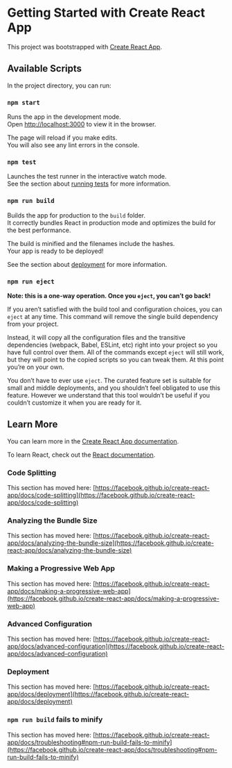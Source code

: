 # Getting Started with Create React App

This project was bootstrapped with [Create React App](https://github.com/facebook/create-react-app).

## Available Scripts

In the project directory, you can run:

### `npm start`

Runs the app in the development mode.\
Open [http://localhost:3000](http://localhost:3000) to view it in the browser.

The page will reload if you make edits.\
You will also see any lint errors in the console.

### `npm test`

Launches the test runner in the interactive watch mode.\
See the section about [running tests](https://facebook.github.io/create-react-app/docs/running-tests) for more information.

### `npm run build`

Builds the app for production to the `build` folder.\
It correctly bundles React in production mode and optimizes the build for the best performance.

The build is minified and the filenames include the hashes.\
Your app is ready to be deployed!

See the section about [deployment](https://facebook.github.io/create-react-app/docs/deployment) for more information.

### `npm run eject`

**Note: this is a one-way operation. Once you `eject`, you can’t go back!**

If you aren’t satisfied with the build tool and configuration choices, you can `eject` at any time. This command will remove the single build dependency from your project.

Instead, it will copy all the configuration files and the transitive dependencies (webpack, Babel, ESLint, etc) right into your project so you have full control over them. All of the commands except `eject` will still work, but they will point to the copied scripts so you can tweak them. At this point you’re on your own.

You don’t have to ever use `eject`. The curated feature set is suitable for small and middle deployments, and you shouldn’t feel obligated to use this feature. However we understand that this tool wouldn’t be useful if you couldn’t customize it when you are ready for it.

## Learn More

You can learn more in the [Create React App documentation](https://facebook.github.io/create-react-app/docs/getting-started).

To learn React, check out the [React documentation](https://reactjs.org/).

### Code Splitting

This section has moved here: [https://facebook.github.io/create-react-app/docs/code-splitting](https://facebook.github.io/create-react-app/docs/code-splitting)

### Analyzing the Bundle Size

This section has moved here: [https://facebook.github.io/create-react-app/docs/analyzing-the-bundle-size](https://facebook.github.io/create-react-app/docs/analyzing-the-bundle-size)

### Making a Progressive Web App

This section has moved here: [https://facebook.github.io/create-react-app/docs/making-a-progressive-web-app](https://facebook.github.io/create-react-app/docs/making-a-progressive-web-app)

### Advanced Configuration

This section has moved here: [https://facebook.github.io/create-react-app/docs/advanced-configuration](https://facebook.github.io/create-react-app/docs/advanced-configuration)

### Deployment

This section has moved here: [https://facebook.github.io/create-react-app/docs/deployment](https://facebook.github.io/create-react-app/docs/deployment)

### `npm run build` fails to minify

This section has moved here: [https://facebook.github.io/create-react-app/docs/troubleshooting#npm-run-build-fails-to-minify](https://facebook.github.io/create-react-app/docs/troubleshooting#npm-run-build-fails-to-minify)

<!-- 2024-11-20T23:44:20+05:30 -->
<!-- 2025-01-22T02:16:39+05:30 -->
<!-- 2025-02-01T04:54:39+05:30 -->
<!-- 2025-02-13T10:37:41+05:30 -->
<!-- 2025-03-10T10:49:44+05:30 -->
<!-- 2025-05-02T08:46:58+05:30 -->
<!-- 2025-06-05T10:03:08+05:30 -->
<!-- 2025-06-05T01:21:08+05:30 -->
<!-- 2025-06-15T02:53:08+05:30 -->
<!-- 2025-07-26T00:52:16+05:30 -->
<!-- Update 2024-12-28T08:06:24+05:30 -->
<!-- Update 2025-02-02T16:09:30+05:30 -->
<!-- Update 2025-04-22T14:30:49+05:30 -->
<!-- Update 2025-05-22T15:41:54+05:30 -->
<!-- Update 2025-08-12T15:00:10+05:30 -->
<!-- Update 2025-09-22T16:56:18+05:30 -->
<!-- Update 2025-10-04T15:57:24+05:30 -->
<!-- Update 2025-10-23T07:40:28+05:30 -->
<!-- Update 2024-11-03T14:54:47+05:30 -->
<!-- Update 2024-11-06T19:16:10+05:30 -->
<!-- Update 2024-11-20T16:56:16+05:30 -->
<!-- Update 2024-12-23T16:18:33+05:30 -->
<!-- Update 2025-01-06T18:32:41+05:30 -->
<!-- Update 2025-01-08T08:20:44+05:30 -->
<!-- Update 2025-01-08T14:50:44+05:30 -->
<!-- Update 2025-03-04T10:48:24+05:30 -->
<!-- Update 2025-03-10T07:07:26+05:30 -->
<!-- Update 2025-04-06T05:52:37+05:30 -->
<!-- Update 2025-05-16T09:24:52+05:30 -->
<!-- Update 2025-06-27T13:28:14+05:30 -->
<!-- Update 2025-06-28T14:32:15+05:30 -->
<!-- Update 2025-07-20T11:52:27+05:30 -->
<!-- Update 2025-07-21T14:09:28+05:30 -->
<!-- Update 2025-07-26T16:47:30+05:30 -->
<!-- Update 2025-07-31T17:07:34+05:30 -->
<!-- Update 2025-08-04T06:22:36+05:30 -->
<!-- Update 2025-08-06T14:14:39+05:30 -->
<!-- Update 2025-08-14T11:10:41+05:30 -->
<!-- Update 2025-09-03T14:15:01+05:30 -->